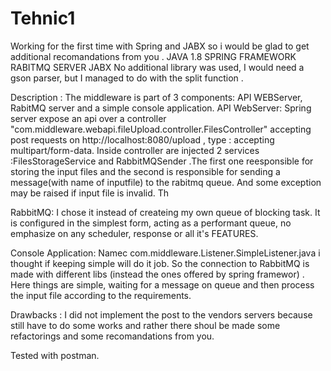 # Tehnic1

Working for the first time with Spring and JABX so i would be glad  to get additional recomandations from you .
JAVA 1.8 
SPRING FRAMEWORK
RABITMQ SERVER
JABX
No additional library was used, I would need a gson parser, but I managed to do with the split function .



Description :
The middleware is part of 3 components: API WEBServer, RabitMQ server and a simple console application.
API WebServer:
Spring server expose an api  over a controller "com.middleware.webapi.fileUpload.controller.FilesController" accepting post requests on http://localhost:8080/upload ,
type : accepting multipart/form-data. Inside controller are injected 2 services :FilesStorageService and RabbitMQSender .The first one reesponsible for storing
the input files and the second is responsible for sending a message(with name of inputfile) to the rabitmq queue. And some exception may be raised if input file is
invalid. Th

RabbitMQ: I chose it instead of createing my own queue of blocking task. It is configured in the simplest form, acting as a performant queue, no emphasize on any
scheduler, response or all it's FEATURES. 

Console Application: Namec com.middleware.Listener.SimpleListener.java i thought if keeping simple will do it job. So the connection to RabbitMQ is made with different
libs (instead the ones offered by spring framewor) . Here things are simple, waiting for a message on queue and then process the input file according to the requirements.

Drawbacks : I did not implement the post to the vendors servers because still have to do some works and rather there shoul be made some refactorings and some recomandations 
from you.

Tested with postman. 
